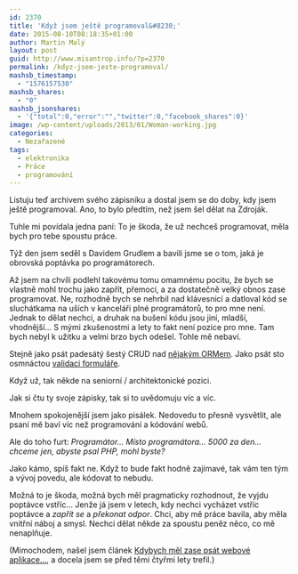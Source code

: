 ```yaml
---
id: 2370
title: 'Když jsem ještě programoval&#8230;'
date: 2015-08-10T08:18:35+01:00
author: Martin Malý
layout: post
guid: http://www.misantrop.info/?p=2370
permalink: /kdyz-jsem-jeste-programoval/
mashsb_timestamp:
  - "1576157530"
mashsb_shares:
  - "0"
mashsb_jsonshares:
  - '{"total":0,"error":"","twitter":0,"facebook_shares":0}'
image: /wp-content/uploads/2013/01/Woman-working.jpg
categories:
  - Nezařazené
tags:
  - elektronika
  - Práce
  - programování
---
```

Listuju teď archivem svého zápisníku a dostal jsem se do doby, kdy jsem ještě programoval. Ano, to bylo předtím, než jsem šel dělat na Zdroják.

<!--more-->

Tuhle mi povídala jedna paní: To je škoda, že už nechceš programovat, měla bych pro tebe spoustu práce.

Týž den jsem seděl s Davidem Grudlem a bavili jsme se o tom, jaká je obrovská poptávka po programátorech.

Až jsem na chvíli podlehl takovému tomu omamnému pocitu, že bych se vlastně mohl trochu jako zapřít, přemoci, a za dostatečně velký obnos zase programovat. Ne, rozhodně bych se nehrbil nad klávesnicí a datloval kód se sluchátkama na uších v kanceláři plné programátorů, to pro mne není. Jednak to dělat nechci, a druhak na bušení kódu jsou jiní, mladší, vhodnější&#8230; S mými zkušenostmi a lety to fakt není pozice pro mne. Tam bych nebyl k užitku a velmi brzo bych odešel. Tohle mě nebaví.

Stejně jako psát padesátý šestý CRUD nad [nějakým ORMem](http://www.misantrop.info/orm-z-druhe-strany). Jako psát sto osmnáctou [validaci formuláře](http://www.misantrop.info/myslete-kdyz-navrhujete-formular).

Když už, tak někde na seniorní / architektonické pozici.

Jak si čtu ty svoje zápisky, tak si to uvědomuju víc a víc.

Mnohem spokojenější jsem jako pisálek. Nedovedu to přesně vysvětlit, ale psaní mě baví víc než programování a kódování webů.

Ale do toho furt: _Programátor&#8230; Místo programátora&#8230; 5000 za den&#8230; chceme jen, abyste psal PHP, mohl byste?_

Jako kámo, spíš fakt ne. Když to bude fakt hodně zajímavé, tak vám ten tým a vývoj povedu, ale kódovat to nebudu.

Možná to je škoda, možná bych měl pragmaticky rozhodnout, že vyjdu poptávce vstříc&#8230; Jenže já jsem v letech, kdy nechci vycházet vstříc poptávce a _zapřít se_ a _překonat odpor_. Chci, aby mě práce bavila, aby měla vnitřní náboj a smysl. Nechci dělat někde za spoustu peněz něco, co mě nenaplňuje.

(Mimochodem, našel jsem článek [Kdybych měl zase psát webové aplikace&#8230;](http://www.misantrop.info/kdybych-mel-od-zitrka-zase-psat-webove-aplikace), a docela jsem se před těmi čtyřmi lety trefil.)